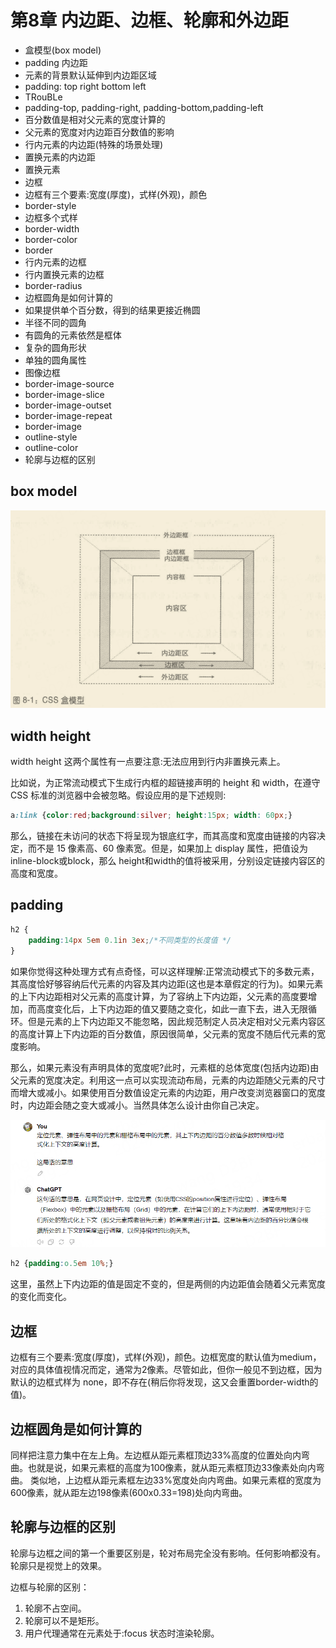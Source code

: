 # 第8章 内边距、边框、轮廓和外边距

- 盒模型(box model)
- padding 内边距
- 元素的背景默认延伸到内边距区域
- padding: top right bottom left
- TRouBLe
- padding-top, padding-right, padding-bottom,padding-left
- 百分数值是相对父元素的宽度计算的
- 父元素的宽度对内边距百分数值的影响
- 行内元素的内边距(特殊的场景处理)
- 置换元素的内边距
- 置换元素
- 边框
- 边框有三个要素:宽度(厚度)，式样(外观)，颜色
- border-style
- 边框多个式样
- border-width
- border-color
- border
- 行内元素的边框
- 行内置换元素的边框
- border-radius
- 边框圆角是如何计算的
- 如果提供单个百分数，得到的结果更接近椭圆
- 半径不同的圆角
- 有圆角的元素依然是框体
- 复杂的圆角形状
- 单独的圆角属性
- 图像边框
- border-image-source
- border-image-slice
- border-image-outset
- border-image-repeat
- border-image
- outline-style
- outline-color
- 轮廓与边框的区别

## box model

![box](images/box-mode.png)

## width height

width height 这两个属性有一点要注意:无法应用到行内非置换元素上。

比如说，为正常流动模式下生成行内框的超链接声明的 height 和 width，在遵守 CSS 标准的浏览器中会被忽略。假设应用的是下述规则:

```css
a:link {color:red;background:silver; height:15px; width: 60px;}
```

那么，链接在未访问的状态下将呈现为银底红字，而其高度和宽度由链接的内容决定，而不是 15 像素高、60 像素宽。但是，如果加上 display 属性，把值设为 inline-block或block，那么 height和width的值将被采用，分别设定链接内容区的高度和宽度。


## padding

```css
h2 {
    padding:14px 5em 0.1in 3ex;/*不同类型的长度值 */
}
```


如果你觉得这种处理方式有点奇怪，可以这样理解:正常流动模式下的多数元素，其高度恰好够容纳后代元素的内容及其内边距(这也是本章假定的行为)。如果元素的上下内边距相对父元素的高度计算，为了容纳上下内边距，父元素的高度要增加，而高度变化后，上下内边距的值又要随之变化，如此一直下去，进入无限循环。但是元素的上下内边距又不能忽略，因此规范制定人员决定相对父元素内容区的高度计算上下内边距的百分数值，原因很简单，父元素的宽度不随后代元素的宽度影响。

那么，如果元素没有声明具体的宽度呢?此时，元素框的总体宽度(包括内边距)由父元素的宽度决定。利用这一点可以实现流动布局，元素的内边距随父元素的尺寸而增大或减小。如果使用百分数值设定元素的内边距，用户改变浏览器窗口的宽度时，内边距会随之变大或减小。当然具体怎么设计由你自己决定。


![alt text](images/rate-cal.png)

```css
h2 {padding:o.5em 10%;}
```

这里，虽然上下内边距的值是固定不变的，但是两侧的内边距值会随着父元素宽度的变化而变化。

## 边框

边框有三个要素:宽度(厚度)，式样(外观)，颜色。边框宽度的默认值为medium，对应的具体值视情况而定，通常为2像素。尽管如此，但你一般见不到边框，因为默认的边框式样为 none，即不存在(稍后你将发现，这又会重置border-width的值)。

## 边框圆角是如何计算的

同样把注意力集中在左上角。左边框从距元素框顶边33%高度的位置处向内弯曲。也就是说，如果元素框的高度为100像素，就从距元素框顶边33像素处向内弯曲。
类似地，上边框从距元素框左边33%宽度处向内弯曲。如果元素框的宽度为600像素，就从距左边198像素(600x0.33=198)处向内弯曲。

## 轮廓与边框的区别

轮廓与边框之间的第一个重要区别是，轮对布局完全没有影响。任何影响都没有。轮廓只是视觉上的效果。

边框与轮廓的区别：

1. 轮廓不占空间。
2. 轮廓可以不是矩形。
3. 用户代理通常在元素处于:focus 状态时渲染轮廓。

